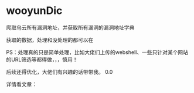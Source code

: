 # wooyunDic
爬取乌云所有漏洞地址，并获取所有漏洞的漏洞地址字典


获取的数据，处理和没处理的都可以在

PS：处理真的只是简单处理，比如大佬们上传的webshell、一些只针对某个网站的URL筛选等都得做，，，慎用！

后续还得优化，大佬们有兴趣的话带带我。 0.0

详情看文章：

